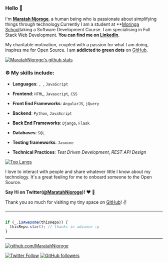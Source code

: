 ### Hello :wave:

I'm **[Maratah Njoroge](https://www.linkedin.com/in/maratah-njoroge-811b4b1a7/)**, a human being who is passionate about simplifying things through technology.Currently I am a student at **[Moringa  School](https://moringaschool.com/)taking a Software Development Course. I am specialising in Full Stack Web Development.  **You can find me on [LinkedIn](https://www.linkedin.com/in/maratah-njoroge-811b4b1a7/)**.

My charitable motivation, coupled with a passion for what I am doing, inspires me for Open Source. 
I am **addicted to green dots** on [GitHub](https://github.com/MaratahNjoroge).

[![MaratahNjoroge's github stats](https://github-readme-stats.vercel.app/api?username=MaratahNjoroge&show_icons=true&theme=radical)](https://github.com/MaratahNjoroge/github-readme-stats)

### :gear: My skills include:

- **Languages**: ``, ``, `JavaScript`

- **Frontend**: `HTML`, `Javascript`, `CSS`

- **Front End Frameworks**: `AngularJS`, `jQuery`

- **Backend**: `Python`, `JavaScript`

- **Back End Frameworks**: `Django`, `Flask`

- **Databases**: `SQL`

- **Testing frameworks**: `Jasmine`

- **Technical Practices**: *Test Driven Development*, *REST API Design*

[![Top Langs](https://github-readme-stats.vercel.app/api/top-langs/?username=MaratahNjoroge)](https://github.com/MaratahNjoroge/github-readme-stats)

I love to interact with people and share whatever little I know about my technology. It's a great feeling for me to onboard someone to the Open Source.

**Say Hi on Twitter([@MaratahNjoroge](https://twitter.com/MaratahNjoroge))!** :heart: 💬

Thank you so much for visiting my tiny space on [GitHub](https://github.com/MaratahNjoroge)! :v:


----
```javascript

if (_.isAwesome(thisRepo)) {
  thisRepo.star(); // thanks in advance :p
}

```
----
[![github.com/MaratahNjoroge](https://raw.githubusercontent.com/MaratahNjoroge/MaratahNjoroge/master/images/MaratahNjoroge-graph.png)](https://github.com/MaratahNjoroge/)

[![Twitter Follow](https://img.shields.io/twitter/follow/MaratahNjoroge?style=social)](https://twitter.com/MaratahNjoroge) [![GitHub followers](https://img.shields.io/github/followers/MaratahNjoroge.svg?label=Follow%20@MaratahNjoroge&style=social)](https://github.com/MaratahNjoroge/)
